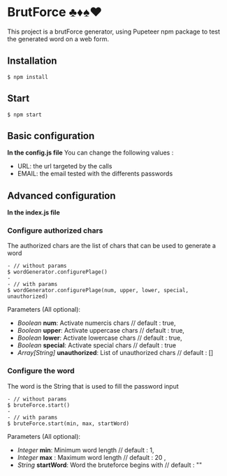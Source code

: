 # BrutForce ♣♦♠♥
This project is a brutForce generator,
using Pupeteer npm package
to test the generated word on a web form.

## Installation
```
$ npm install
```

## Start
```
$ npm start
```

## Basic configuration
**In the config.js file**
You can change the following values :
* URL: the url targeted by the calls
* EMAIL: the email tested with the differents passwords

## Advanced configuration
**In the index.js file**
### Configure authorized chars
The authorized chars are the list of chars that can be used to generate a word
```
- // without params
$ wordGenerator.configurePlage()
-
- // with params
$ wordGenerator.configurePlage(num, upper, lower, special, unauthorized)
```
Parameters (All optional):
* _Boolean_ **num**: Activate numercis chars // default : true, 
* _Boolean_ **upper**: Activate uppercase chars  // default : true, 
* _Boolean_ **lower**: Activate lowercase chars // default : true, 
* _Boolean_ **special**: Activate special chars // default : true
* _Array[String]_ **unauthorized**: List of unauthorized chars // default : []

### Configure the word
The word is the String that is used to fill the password input
```
- // without params
$ bruteForce.start()
-
- // with params
$ bruteForce.start(min, max, startWord)
```
Parameters (All optional):
* _Integer_ **min**: Minimum word length // default : 1, 
* _Integer_ **max** : Maximum word length // default : 20 , 
* _String_ **startWord**: Word the bruteforce begins with // default : ""
